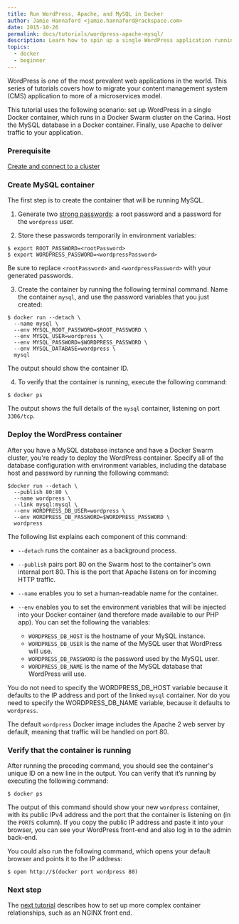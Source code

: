 ```yaml
---
title: Run WordPress, Apache, and MySQL in Docker
author: Jamie Hannaford <jamie.hannaford@rackspace.com>
date: 2015-10-26
permalink: docs/tutorials/wordpress-apache-mysql/
description: Learn how to spin up a single WordPress application running Apache and MySQL on Carina
topics:
  - docker
  - beginner
---
```


WordPress is one of the most prevalent web applications in the world. This
series of tutorials covers how to migrate your content management system (CMS)
application to more of a microservices model.

This tutorial uses the following scenario: set up WordPress in a single
Docker container, which runs in a Docker Swarm cluster on the Carina. Host the MySQL database
in a Docker container. Finally, use Apache to deliver traffic to your application.

### Prerequisite

[Create and connect to a cluster](/docs/tutorials/create-connect-cluster/)

### Create MySQL container

The first step is to create the container that will be running MySQL.

1. Generate two [strong passwords](https://strongpasswordgenerator.com/): a
root password and a password for the `wordpress` user.

2. Store these passwords temporarily in environment variables:

  ```
  $ export ROOT_PASSWORD=<rootPassword>
  $ export WORDPRESS_PASSWORD=<wordpressPassword>
  ```

  Be sure to replace `<rootPassword>` and `<wordpressPassword>` with your
  generated passwords.

3. Create the container by running the following terminal command. Name the
   container `mysql`, and use the password variables that you just created:

  ```
  $ docker run --detach \
    --name mysql \
    --env MYSQL_ROOT_PASSWORD=$ROOT_PASSWORD \
    --env MYSQL_USER=wordpress \
    --env MYSQL_PASSWORD=$WORDPRESS_PASSWORD \
    --env MYSQL_DATABASE=wordpress \
    mysql
  ```

  The output should show the container ID.

4. To verify that the container is running, execute the following command:

  ```
  $ docker ps
  ```

  The output shows the full details of the `mysql` container, listening on port
  `3306/tcp`.

### Deploy the WordPress container

After you have a MySQL database instance and have a Docker Swarm cluster, you're
ready to deploy the WordPress container. Specify all of the database
configuration with environment variables, including the database host and
password by running the following command:

```
$docker run --detach \
  --publish 80:80 \
  --name wordpress \
  --link mysql:mysql \
  --env WORDPRESS_DB_USER=wordpress \
  --env WORDPRESS_DB_PASSWORD=$WORDPRESS_PASSWORD \
  wordpress
```

The following list explains each component of this command:

* `--detach` runs the container as a background process.
* `--publish` pairs port 80 on the Swarm host to the container's own internal port 80.
This is the port that Apache listens on for incoming HTTP traffic.
* `--name` enables you to set a human-readable name for the container.
* `--env` enables you to set the environment variables that will be injected into
your Docker container (and therefore made available to our PHP app). You can
set the following the variables:

  * `WORDPRESS_DB_HOST` is the hostname of your MySQL instance.
  * `WORDPRESS_DB_USER` is the name of the MySQL user that WordPress will use.
  * `WORDPRESS_DB_PASSWORD` is the password used by the MySQL user.
  * `WORDPRESS_DB_NAME` is the name of the MySQL database that WordPress will use.

You do not need to specify the WORDPRESS_DB_HOST variable because it defaults to
the IP address and port of the linked `mysql` container. Nor do you need to
specify the WORDPRESS_DB_NAME variable, because it defaults to `wordpress`.

The default `wordpress` Docker image includes the Apache 2 web server by default,
meaning that traffic will be handled on port 80.

### Verify that the container is running

After running the preceding command, you should see the container's unique ID
on a new line in the output. You can verify that it’s running by executing the
following command:

```
$ docker ps
```

The output of this command should show your new `wordpress` container, with its
public IPv4 address and the port that the container is listening on (in the
`PORTS` column). If you copy the public IP address and paste it into your
browser, you can see your WordPress front-end and also log in to the admin back-end.

You could also run the following command, which opens your default browser and
points it to the IP address:

```
$ open http://$(docker port wordpress 80)
```

### Next step

The [next tutorial](../linking-wordpress-containers) describes how to set up
more complex container relationships, such as an NGINX front end.

